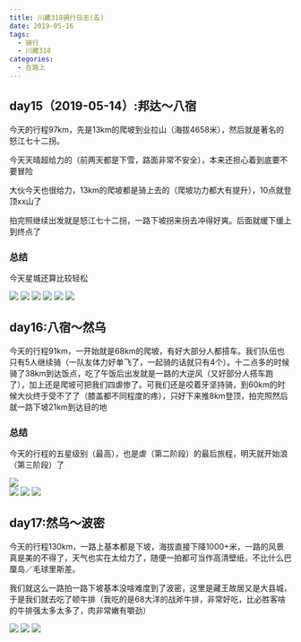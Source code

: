 ```yaml
---
title: 川藏318骑行日志(五)
date: 2019-05-16
tags:
  - 骑行
  - 川藏318
categories:
  - 在路上
---
```


## day15（2019-05-14）:邦达～八宿

今天的行程97km，先是13km的爬坡到业拉山（海拔4658米），然后就是著名的怒江七十二拐。

今天天晴超给力的（前两天都是下雪，路面非常不安全），本来还担心着到底要不要冒险

大伙今天也很给力，13km的爬坡都是骑上去的（爬坡功力都大有提升），10点就登顶xx山了

拍完照继续出发就是怒江七十二拐，一路下坡拐来拐去冲得好爽。后面就缓下缓上到终点了

### 总结
今天星城还算比较轻松

![](http://fublog.oss-cn-shenzhen.aliyuncs.com/20190520-b6d532002796437d8d9e3ee8e7fefe0b.jpg)
![](http://fublog.oss-cn-shenzhen.aliyuncs.com/20190520-45eb52e6480f4402a417883e9aa2bb2c.jpg)
![](http://fublog.oss-cn-shenzhen.aliyuncs.com/20190520-ccd765fc2cb6422ca783b68033111c78.jpg)
![](http://fublog.oss-cn-shenzhen.aliyuncs.com/20190520-c136ad71969e48dcb400df96d5285bc7.jpg)
![](http://fublog.oss-cn-shenzhen.aliyuncs.com/20190520-447e4c2c5b2a42b58e26ab67f5f4a5f4.jpg)
![](http://fublog.oss-cn-shenzhen.aliyuncs.com/20190520-55fbc41e41a14db590bb66082ce6c1db.jpg)  

## day16:八宿～然乌

今天的行程91km，一开始就是68km的爬坡，有好大部分人都搭车。我们队伍也只有5人继续骑（一队友体力好单飞了，一起骑的话就只有4个）。十二点多的时候骑了38km到达饭点，吃了午饭后出发就是一路的大逆风（又好部分人搭车跑了），加上还是爬坡可把我们四虐惨了。可我们还是咬着牙坚持骑，到60km的时候大伙终于受不了了（膝盖都不同程度的疼），只好下来推8km登顶，拍完照然后就一路下坡21km到达目的地

### 总结
今天的行程的五星级别（最高），也是虐（第二阶段）的最后旅程，明天就开始浪（第三阶段）了

![](http://fublog.oss-cn-shenzhen.aliyuncs.com/20190520-266e011312544ab7b13eab6bb8711927.png)  
![](http://fublog.oss-cn-shenzhen.aliyuncs.com/20190520-cc7e84b3c1a443c784c4cc697bf90282.jpg)
![](http://fublog.oss-cn-shenzhen.aliyuncs.com/20190520-9460125359ca46e590ec3c864494e208.jpg)
![](http://fublog.oss-cn-shenzhen.aliyuncs.com/20190520-b83a57903075447cb991a19b88827a3a.jpg)  

## day17:然乌～波密

今天的行程130km，一路上基本都是下坡，海拔直接下降1000+米，一路的风景真是美的不得了，天气也实在太给力了，随便一拍都可当作高清壁纸，不比什么巴厘岛／毛球里斯差。

我们就这么一路拍一路下坡基本没啥难度到了波密，这里是藏王故居又是大县城，于是我们就去吃了顿牛排（我吃的是68大洋的战斧牛排，非常好吃，比必胜客啥的牛排强太多太多了，肉非常嫩有嚼劲）

![](http://fublog.oss-cn-shenzhen.aliyuncs.com/20190527-49f0f66f0ae7475b824addcdb6f03a31.png)
![](http://fublog.oss-cn-shenzhen.aliyuncs.com/20190527-d188a6ff848341658f09f67b05ca6a97.png)
![](http://fublog.oss-cn-shenzhen.aliyuncs.com/20190527-6511d0b86d6f46069686fa76c44db914.png)